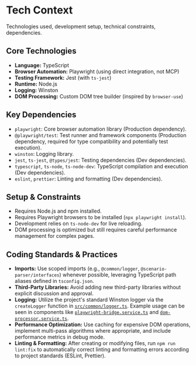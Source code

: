 # Tech Context

Technologies used, development setup, technical constraints, dependencies.

## Core Technologies

*   **Language:** TypeScript
*   **Browser Automation:** Playwright (using direct integration, not MCP)
*   **Testing Framework:** Jest (with `ts-jest`)
*   **Runtime:** Node.js
*   **Logging:** Winston
*   **DOM Processing:** Custom DOM tree builder (inspired by `browser-use`)

## Key Dependencies

*   `playwright`: Core browser automation library (Production dependency).
*   `@playwright/test`: Test runner and framework components (Production dependency, required for type compatibility and potentially test execution).
*   `winston`: Logging library.
*   `jest`, `ts-jest`, `@types/jest`: Testing dependencies (Dev dependencies).
*   `typescript`, `ts-node`, `ts-node-dev`: TypeScript compilation and execution (Dev dependencies).
*   `eslint`, `prettier`: Linting and formatting (Dev dependencies).

## Setup & Constraints

*   Requires Node.js and npm installed.
*   Requires Playwright browsers to be installed (`npx playwright install`).
*   Development relies on `ts-node-dev` for live reloading.
*   DOM processing is optimized but still requires careful performance management for complex pages.

## Coding Standards & Practices

*   **Imports:** Use scoped imports (e.g., `@common/logger`, `@scenario-parser/interfaces`) whenever possible, leveraging TypeScript path aliases defined in `tsconfig.json`.
*   **Third-Party Libraries:** Avoid adding new third-party libraries without explicit discussion and approval.
*   **Logging:** Utilize the project's standard Winston logger via the `createLogger` function in [`src/common/logger.ts`](mdc:src/common/logger.ts). Example usage can be seen in components like [`playwright-bridge.service.ts`](mdc:src/scenario-parser/components/playwright-bridge/playwright-bridge.service.ts) and [`dom-processor.service.ts`](mdc:src/scenario-parser/components/dom-processor/dom-processor.service.ts).
*   **Performance Optimization:** Use caching for expensive DOM operations, implement multi-pass algorithms where appropriate, and include performance metrics in debug mode.
*   **Linting & Formatting:** After creating or modifying files, run `npm run lint:fix` to automatically correct linting and formatting errors according to project standards (ESLint, Prettier). 
